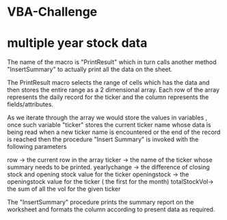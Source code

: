 # VBA-Challenge
# multiple year stock data

The name of the macro is "PrintResult" which in turn calls another method "InsertSummary" to actually print all the data on the sheet.

The PrintResult macro selects the range of cells which has the data and then stores the entire range as a 2 dimensional array.
Each row of the array represents the daily record for the ticker and the column represents the fields/attributes.

As we iterate through the array we would store the values in variables , once such variable "ticker" stores the current ticker name whose data is being read when a new ticker name is encountered or the end of the record is reached then the procedure "Insert Summary" is invoked with the following parameters

row -> the current row in the array 
ticker -> the name of the ticker whose summary needs to be printed.
yearlychange -> the difference of closing stock and opening stock value for the ticker
openingstock -> the openingstock value for the ticker ( the first for the month)
totalStockVol-> the sum of all the vol for the given ticker

The "InsertSummary" procedure prints the summary report on the worksheet and formats the column according to present data as required.


